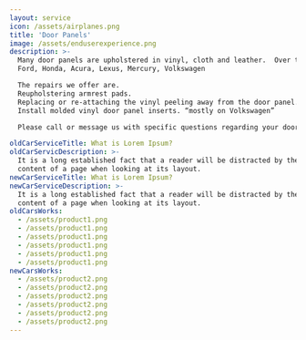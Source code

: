 ```yaml
---
layout: service
icon: /assets/airplanes.png
title: 'Door Panels'
image: /assets/enduserexperience.png
description: >-
  Many door panels are upholstered in vinyl, cloth and leather.  Over time the foam backing or the material deteriorates cracks and hangs off the panel.  We can replace or reupholster most door panels.  The most common door panels we repair are.
  Ford, Honda, Acura, Lexus, Mercury, Volkswagen

  The repairs we offer are.
  Reupholstering armrest pads.
  Replacing or re-attaching the vinyl peeling away from the door panel.
  Install molded vinyl door panel inserts. “mostly on Volkswagen”

  Please call or message us with specific questions regarding your door panels.

oldCarServiceTitle: What is Lorem Ipsum?
oldCarServicDescription: >-
  It is a long established fact that a reader will be distracted by the readable
  content of a page when looking at its layout.
newCarServiceTitle: What is Lorem Ipsum?
newCarServiceDescription: >-
  It is a long established fact that a reader will be distracted by the readable
  content of a page when looking at its layout.
oldCarsWorks:
  - /assets/product1.png
  - /assets/product1.png
  - /assets/product1.png
  - /assets/product1.png
  - /assets/product1.png
  - /assets/product1.png
newCarsWorks:
  - /assets/product2.png
  - /assets/product2.png
  - /assets/product2.png
  - /assets/product2.png
  - /assets/product2.png
  - /assets/product2.png
---
```


